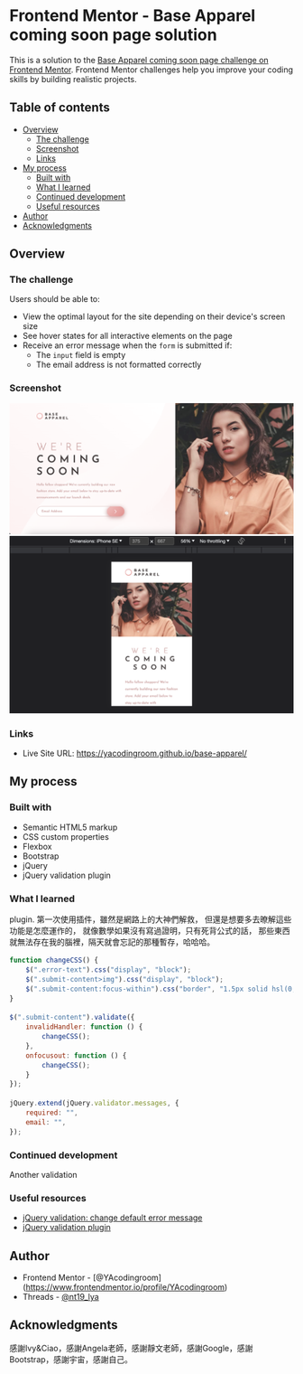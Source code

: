 # Frontend Mentor - Base Apparel coming soon page solution

This is a solution to the [Base Apparel coming soon page challenge on Frontend Mentor](https://www.frontendmentor.io/challenges/base-apparel-coming-soon-page-5d46b47f8db8a7063f9331a0). Frontend Mentor challenges help you improve your coding skills by building realistic projects. 

## Table of contents
- [Overview](#overview)
  - [The challenge](#the-challenge)
  - [Screenshot](#screenshot)
  - [Links](#links)
- [My process](#my-process)
  - [Built with](#built-with)
  - [What I learned](#what-i-learned)
  - [Continued development](#continued-development)
  - [Useful resources](#useful-resources)
- [Author](#author)
- [Acknowledgments](#acknowledgments)

## Overview
### The challenge
Users should be able to:
- View the optimal layout for the site depending on their device's screen size
- See hover states for all interactive elements on the page
- Receive an error message when the `form` is submitted if:
  - The `input` field is empty
  - The email address is not formatted correctly

### Screenshot
![desktop](screenshot/screenshot_desktop.png)
![mobile](screenshot/screenshot_mobile.png)

### Links
- Live Site URL: https://yacodingroom.github.io/base-apparel/

## My process
### Built with
- Semantic HTML5 markup
- CSS custom properties
- Flexbox
- Bootstrap
- jQuery
- jQuery validation plugin


### What I learned
plugin.
第一次使用插件，雖然是網路上的大神們解救，
但還是想要多去暸解這些功能是怎麼運作的，
就像數學如果沒有寫過證明，只有死背公式的話，
那些東西就無法存在我的腦裡，隔天就會忘記的那種暫存，哈哈哈。

```js
function changeCSS() {
    $(".error-text").css("display", "block");
    $(".submit-content>img").css("display", "block");
    $(".submit-content:focus-within").css("border", "1.5px solid hsl(0, 93%, 68%)");
}

$(".submit-content").validate({
    invalidHandler: function () {
        changeCSS();
    },
    onfocusout: function () {
        changeCSS();
    }
});

jQuery.extend(jQuery.validator.messages, {
    required: "",
    email: "",
});
```

### Continued development
Another validation

### Useful resources
- [jQuery validation: change default error message](https://stackoverflow.com/questions/2457032/jquery-validation-change-default-error-message)
- [jQuery validation plugin](https://jqueryvalidation.org/validate/)

## Author
- Frontend Mentor - [@YAcodingroom]
(https://www.frontendmentor.io/profile/YAcodingroom)
- Threads - [@nt19_lya](https://www.threads.net/@nt19_lya)

## Acknowledgments
感謝Ivy&Ciao，感謝Angela老師，感謝靜文老師，感謝Google，感謝Bootstrap，感謝宇宙，感謝自己。
